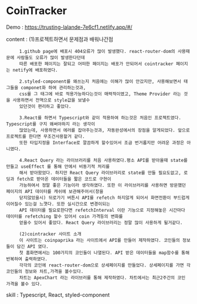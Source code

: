 # CoinTracker

Demo : https://trusting-lalande-7e6cf1.netlify.app/#/

content : 
         (1)프로젝트하면서 문제점과 배워나간점
         
         1.github page에 배포시 404오류가 많이 발생했다. react-router-dom의 사용때문에 사람들도 오류가 많이 발생한다던데
         따른 배포한 페이지는 잘되고 어떠한 페이지는 배포가 안되어서 cointracker 페이지는 netify에 배포하였다.
         
         2.styled-component를 왜쓰는지 처음에는 이해가 많이 안갔지만, 사용해보면서 태그들을 componet화 하여 관리하는것과,
         css를 그 태그에 바로 적용가능하다는것이 매력적이였고, Theme Provider 라는 것을 사용하면서 전역으로 style값을 보낼수
         있던것이 편리하고 좋았다.
         
         3.React를 하면서 Typescript와 같이 적용하여 하는것은 처음인 프로젝트였다. Typescript를 구지 왜써야하지 라는 생각이 
         많았는데, 사용하면서 에러를 잡아주는것과, 자동완성에서의 장점을 알게되었다. 앞으로 프로젝트를 한다면 무조건사용할거 같다.
         또한 타입지정을 Interface로 깔끔하게 할수있어서 조금 번거롭지만 어려운 과정은 아니였다.
         
         4.React Query 라는 라이브러리를 처음 사용하였다.평소 API를 받아올때 state를 만들고 useEffect 를 통해 안에서 비동기적 처리를
         해서 받아왔었다. 하지만 React Query 라이브러리로 state를 만들 필요도없고, 로딩과 fetch로 받아온 데이터들을 짧은 코드로 구현이
         가능하여서 정말 좋은 기능이라 생각하였다. 또한 이 라이브러리를 사용하면 방문했던 페이지의 API 데이터를 캐쉬에 보관해주어서(창을 
         닫지않았을시) 뒤로가기 버튼시 API를 refetch 하지않게 되어서 화면전환이 부드럽게 이어질수 있는걸 느꼇다. 또한 실시간으로 변경이되는
         API 데이터를 필요로한다면 refetchInterval 이란 기능으로 지정해놓은 시간마다 데이터를 refetching 할수 있어서 coin 가격등의 변화를
         얻을수 있어서 좋았다. React Query 라이브러리는 정말 많이 사용하게 될거같다.
         
         (2)cointracker 사이트 소개
         이 사이트는 coinpaprika 라는 사이트에서 API를 만들어 제작하였다. 코인들의 정보들이 담긴 API 였다.
         첫 홈화면에서는 100가지의 코인들이 나열된다. API 받은 데이터들을 map함수를 통해 반복하여 출력하였다.
         각각의 코인에 react-router-dom으로 상세페이지를 만들었다. 상세페이지를 가면 각 코인들의 정보와 차트,가격을 볼수있다.
         차트는 ApexChart 라는 라이브러를 통해 제작하였다. 차트에서는 최근2주간의 코인 가격을 볼수 있다.
         
         
        

skill : Typescript, React, styled-component
